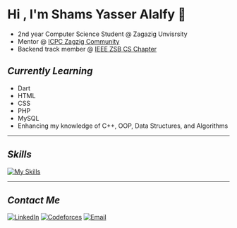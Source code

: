 # Hi , I'm Shams Yasser Alalfy 👋
- 2nd year Computer Science Student @ Zagazig Unvisrsity
- Mentor @ [ICPC Zagzig Community](https://icpczagazig.org/)
- Backend track member @ [IEEE ZSB CS Chapter](https://ieee.org.eg/zagazig/)

## *Currently Learning*
- Dart
- HTML
- CSS
- PHP
- MySQL
- Enhancing my knowledge of C++, OOP, Data Structures, and Algorithms

---

## *Skills*
[![My Skills](https://skillicons.dev/icons?i=cpp,dart,html,css,php,mysql&perline=3)](https://skillicons.dev)


---

## *Contact Me*
[![LinkedIn](https://img.shields.io/badge/LinkedIn-%230A66C2.svg?style=for-the-badge&logo=linkedin&logoColor=white)](https://www.linkedin.com/in/shams-alalfy-bb35a9311) 
[![Codeforces](https://img.shields.io/badge/Codeforces-%231F8ACB.svg?style=for-the-badge&logo=codeforces&logoColor=white)](https://codeforces.com/profile/Shamsaalalfy)
[![Email](https://img.shields.io/badge/Email-D14836?style=for-the-badge&logo=gmail&logoColor=white)](mailto:shamsalalfy2005@gmail.com)
